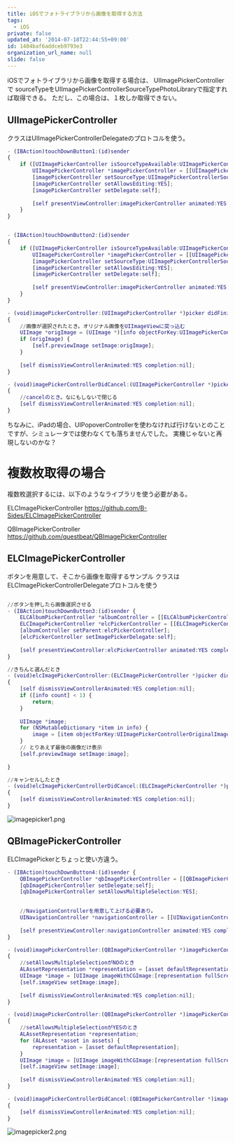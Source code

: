 ```yaml
---
title: iOSでフォトライブラリから画像を取得する方法
tags:
  - iOS
private: false
updated_at: '2014-07-18T22:44:55+09:00'
id: 1484baf6addceb9793e3
organization_url_name: null
slide: false
---
```


iOSでフォトライブラリから画像を取得する場合は、
UIImagePickerControllerで sourceTypeをUIImagePickerControllerSourceTypePhotoLibraryで指定すれば取得できる。
ただし、この場合は、１枚しか取得できない。

## UIImagePickerController

クラスはUIImagePickerControllerDelegateのプロトコルを使う。

````test.m
- (IBAction)touchDownButton1:(id)sender
{
    if ([UIImagePickerController isSourceTypeAvailable:UIImagePickerControllerSourceTypePhotoLibrary]) {
        UIImagePickerController *imagePickerController = [[UIImagePickerController alloc] init];
        [imagePickerController setSourceType:UIImagePickerControllerSourceTypePhotoLibrary];
        [imagePickerController setAllowsEditing:YES];
        [imagePickerController setDelegate:self];
        
        [self presentViewController:imagePickerController animated:YES completion:nil];
    }
}


- (IBAction)touchDownButton2:(id)sender
{
    if ([UIImagePickerController isSourceTypeAvailable:UIImagePickerControllerSourceTypeSavedPhotosAlbum]) {
        UIImagePickerController *imagePickerController = [[UIImagePickerController alloc] init];
        [imagePickerController setSourceType:UIImagePickerControllerSourceTypeSavedPhotosAlbum];
        [imagePickerController setAllowsEditing:YES];
        [imagePickerController setDelegate:self];
        
        [self presentViewController:imagePickerController animated:YES completion:nil];
    }
}

- (void)imagePickerController:(UIImagePickerController *)picker didFinishPickingMediaWithInfo:(NSDictionary *)info
{
    //画像が選択されたとき。オリジナル画像をUIImageViewに突っ込む
    UIImage *origImage = (UIImage *)[info objectForKey:UIImagePickerControllerOriginalImage];
    if (origImage) {
        [self.previewImage setImage:origImage];
    }
    
    [self dismissViewControllerAnimated:YES completion:nil];
}

- (void)imagePickerControllerDidCancel:(UIImagePickerController *)picker
{
    //cancelのとき。なにもしないで閉じる
    [self dismissViewControllerAnimated:YES completion:nil];
}

````

ちなみに、iPadの場合、UIPopoverControllerを使わなければ行けないとのことですが、シミュレータでは使わなくても落ちませんでした。
実機じゃないと再現しないのかな？


# 複数枚取得の場合

複数枚選択するには、以下のようなライブラリを使う必要がある。

ELCImagePickerController
https://github.com/B-Sides/ELCImagePickerController

QBImagePickerController 
https://github.com/questbeat/QBImagePickerController


## ELCImagePickerController

ボタンを用意して、そこから画像を取得するサンプル
クラスはELCImagePickerControllerDelegateプロトコルを使う

````test.m

//ボタンを押したら画像選択させる
- (IBAction)touchDownButton3:(id)sender {
    ELCAlbumPickerController *albumController = [[ELCAlbumPickerController alloc] init];
    ELCImagePickerController *elcPickerController = [[ELCImagePickerController alloc] initWithRootViewController:albumController];
    [albumController setParent:elcPickerController];
    [elcPickerController setImagePickerDelegate:self];
    
    [self presentViewController:elcPickerController animated:YES completion:nil];
}

//きちんと選んだとき
- (void)elcImagePickerController:(ELCImagePickerController *)picker didFinishPickingMediaWithInfo:(NSArray *)info
{
    [self dismissViewControllerAnimated:YES completion:nil];
    if ([info count] < 1) {
        return;
    }
    
    UIImage *image;
    for (NSMutableDictionary *item in info) {
        image = [item objectForKey:UIImagePickerControllerOriginalImage];
    }
    // とりあえず最後の画像だけ表示
    [self.previewImage setImage:image];
    
}

//キャンセルしたとき
- (void)elcImagePickerControllerDidCancel:(ELCImagePickerController *)picker
{
    [self dismissViewControllerAnimated:YES completion:nil];
}

````

![imagepicker1.png](https://qiita-image-store.s3.amazonaws.com/0/4044/b7c8856a-12ad-ba04-e188-67e94a1c571f.png "imagepicker1.png")


## QBImagePickerController

ELCImagePickerとちょっと使い方違う。

````test.m
- (IBAction)touchDownButton4:(id)sender {
    QBImagePickerController *qbImagePickerController = [[QBImagePickerController alloc]init];
    [qbImagePickerController setDelegate:self];
    [qbImagePickerController setAllowsMultipleSelection:YES];
    

	//NavigationControllerを用意して上げる必要あり。
    UINavigationController *navigationController = [[UINavigationController alloc] initWithRootViewController:qbImagePickerController];
    
    [self presentViewController:navigationController animated:YES completion:nil];
}

- (void)imagePickerController:(QBImagePickerController *)imagePickerController didSelectAsset:(ALAsset *)asset
{
    //setAllowsMultipleSelectionがNOのとき
    ALAssetRepresentation *representation = [asset defaultRepresentation];
    UIImage *image = [UIImage imageWithCGImage:[representation fullScreenImage]];
    [self.imageView setImage:image];
    
    [self dismissViewControllerAnimated:YES completion:nil];
}

- (void)imagePickerController:(QBImagePickerController *)imagePickerController didSelectAssets:(NSArray *)assets
{
    //setAllowsMultipleSelectionがYESのとき
    ALAssetRepresentation *representation;
    for (ALAsset *asset in assets) {
        representation = [asset defaultRepresentation];
    }
    UIImage *image = [UIImage imageWithCGImage:[representation fullScreenImage]];
    [self.imageView setImage:image];
    
    [self dismissViewControllerAnimated:YES completion:nil];
}

- (void)imagePickerControllerDidCancel:(QBImagePickerController *)imagePickerController
{
    [self dismissViewControllerAnimated:YES completion:nil];
}

````

![imagepicker2.png](https://qiita-image-store.s3.amazonaws.com/0/4044/639121dc-4595-314c-8c00-c4b82f86194a.png "imagepicker2.png")

